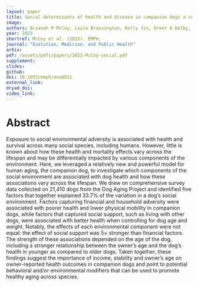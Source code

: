 ```yaml
---
layout: paper
title: Social determinants of health and disease in companion dogs a cohort study from the Dog Aging Project
image: 
authors: Brianah M McCoy, Layla Brassington, Kelly Jin, Greer A Dolby, Sandi Shrager, Devin Collins, Matthew Dunbar, Dog Aging Project Consortium (..., Jing Ma, ...), Audrey Ruple, Noah Snyder-Mackler
year: 2023
shortref: McCoy et al. (2023). EMPH.
journal: "Evolution, Medicine, and Public Health"
arXiv: 
pdf: /assets/pdfs/papers/2023-McCoy-social.pdf
supplement:
slides: 
github: 
doi: 10.1093/emph/eoad011
external_link:
dryad_doi:
video_link:
---
```


# Abstract

Exposure to social environmental adversity is associated with health and survival across many social species, including humans. However, little is known about how these health and mortality effects vary across the lifespan and may be differentially impacted by various components of the environment. Here, we leveraged a relatively new and powerful model for human aging, the companion dog, to investigate which components of the social environment are associated with dog health and how these associations vary across the lifespan. We drew on comprehensive survey data collected on 21,410 dogs from the Dog Aging Project and identified five factors that together explained 33.7% of the variation in a dog’s social environment. Factors capturing financial and household adversity were associated with poorer health and lower physical mobility in companion dogs, while factors that captured social support, such as living with other dogs, were associated with better health when controlling for dog age and weight. Notably, the effects of each environmental component were not equal: the effect of social support was 5× stronger than financial factors. The strength of these associations depended on the age of the dog, including a stronger relationship between the owner’s age and the dog’s health in younger as compared to older dogs. Taken together, these findings suggest the importance of income, stability and owner’s age on owner-reported health outcomes in companion dogs and point to potential behavioral and/or environmental modifiers that can be used to promote healthy aging across species.
